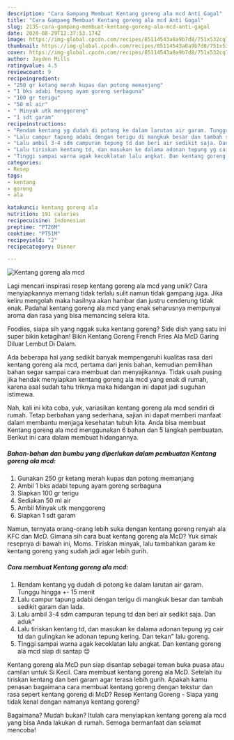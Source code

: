 ```yaml
---
description: "Cara Gampang Membuat Kentang goreng ala mcd Anti Gagal"
title: "Cara Gampang Membuat Kentang goreng ala mcd Anti Gagal"
slug: 2135-cara-gampang-membuat-kentang-goreng-ala-mcd-anti-gagal
date: 2020-08-29T12:37:53.174Z
image: https://img-global.cpcdn.com/recipes/85114543a8a9b7d8/751x532cq70/kentang-goreng-ala-mcd-foto-resep-utama.jpg
thumbnail: https://img-global.cpcdn.com/recipes/85114543a8a9b7d8/751x532cq70/kentang-goreng-ala-mcd-foto-resep-utama.jpg
cover: https://img-global.cpcdn.com/recipes/85114543a8a9b7d8/751x532cq70/kentang-goreng-ala-mcd-foto-resep-utama.jpg
author: Jayden Mills
ratingvalue: 4.5
reviewcount: 9
recipeingredient:
- "250 gr ketang merah kupas dan potong memanjang"
- "1 bks adabi tepung ayam goreng serbaguna"
- "100 gr terigu"
- "50 ml air"
- " Minyak utk menggoreng"
- "1 sdt garam"
recipeinstructions:
- "Rendam kentang yg dudah di potong ke dalam larutan air garam. Tunggu hingga +- 15 menit"
- "Lalu campur tapung adabi dengan terigu di mangkuk besar dan tambah sedikit garam dan lada."
- "Lalu ambil 3-4 sdm campuran tepung td dan beri air sedikit saja. Dan aduk&#34;"
- "Lalu tiriskan kentang td, dan masukan ke dalama adonan tepung yg cair td dan gulingkan ke adonan tepung kering. Dan tekan&#34; lalu goreng."
- "Tinggi sampai warna agak kecoklatan lalu angkat. Dan kentang goreng ala mcd siap di santap 😊"
categories:
- Resep
tags:
- kentang
- goreng
- ala

katakunci: kentang goreng ala 
nutrition: 191 calories
recipecuisine: Indonesian
preptime: "PT26M"
cooktime: "PT51M"
recipeyield: "2"
recipecategory: Dinner

---
```



![Kentang goreng ala mcd](https://img-global.cpcdn.com/recipes/85114543a8a9b7d8/751x532cq70/kentang-goreng-ala-mcd-foto-resep-utama.jpg)

Lagi mencari inspirasi resep kentang goreng ala mcd yang unik? Cara menyiapkannya memang tidak terlalu sulit namun tidak gampang juga. Jika keliru mengolah maka hasilnya akan hambar dan justru cenderung tidak enak. Padahal kentang goreng ala mcd yang enak seharusnya mempunyai aroma dan rasa yang bisa memancing selera kita.

Foodies, siapa sih yang nggak suka kentang goreng? Side dish yang satu ini super bikin ketagihan! Bikin Kentang Goreng French Fries Ala McD Garing Diluar Lembut Di Dalam.

Ada beberapa hal yang sedikit banyak mempengaruhi kualitas rasa dari kentang goreng ala mcd, pertama dari jenis bahan, kemudian pemilihan bahan segar sampai cara membuat dan menyajikannya. Tidak usah pusing jika hendak menyiapkan kentang goreng ala mcd yang enak di rumah, karena asal sudah tahu triknya maka hidangan ini dapat jadi suguhan istimewa.


Nah, kali ini kita coba, yuk, variasikan kentang goreng ala mcd sendiri di rumah. Tetap berbahan yang sederhana, sajian ini dapat memberi manfaat dalam membantu menjaga kesehatan tubuh kita. Anda bisa membuat Kentang goreng ala mcd menggunakan 6 bahan dan 5 langkah pembuatan. Berikut ini cara dalam membuat hidangannya.

<!--inarticleads1-->

##### Bahan-bahan dan bumbu yang diperlukan dalam pembuatan Kentang goreng ala mcd:

1. Gunakan 250 gr ketang merah kupas dan potong memanjang
1. Ambil 1 bks adabi tepung ayam goreng serbaguna
1. Siapkan 100 gr terigu
1. Sediakan 50 ml air
1. Ambil  Minyak utk menggoreng
1. Siapkan 1 sdt garam


Namun, ternyata orang-orang lebih suka dengan kentang goreng renyah ala KFC dan McD. Gimana sih cara buat kentang goreng ala McD? Yuk simak resepnya di bawah ini, Moms. Tiriskan minyak, lalu tambahkan garam ke kentang goreng yang sudah jadi agar lebih gurih. 

<!--inarticleads2-->

##### Cara membuat Kentang goreng ala mcd:

1. Rendam kentang yg dudah di potong ke dalam larutan air garam. Tunggu hingga +- 15 menit
1. Lalu campur tapung adabi dengan terigu di mangkuk besar dan tambah sedikit garam dan lada.
1. Lalu ambil 3-4 sdm campuran tepung td dan beri air sedikit saja. Dan aduk&#34;
1. Lalu tiriskan kentang td, dan masukan ke dalama adonan tepung yg cair td dan gulingkan ke adonan tepung kering. Dan tekan&#34; lalu goreng.
1. Tinggi sampai warna agak kecoklatan lalu angkat. Dan kentang goreng ala mcd siap di santap 😊


Kentang goreng ala McD pun siap disantap sebagai teman buka puasa atau camilan untuk Si Kecil. Cara membuat kentang goreng ala McD. Setelah itu tiriskan kentang dan beri garam agar terasa lebih gurih. Apakah kamu penasan bagaimana cara membuat kentang goreng dengan tekstur dan rasa sepert kentang goreng di McD? Resep Kentang Goreng - Siapa yang tidak kenal dengan namanya kentang goreng? 

Bagaimana? Mudah bukan? Itulah cara menyiapkan kentang goreng ala mcd yang bisa Anda lakukan di rumah. Semoga bermanfaat dan selamat mencoba!
